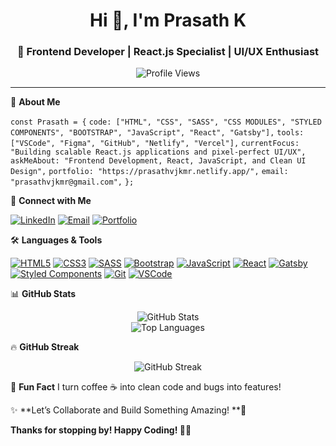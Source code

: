 <h1 align="center">Hi 👋, I'm Prasath K</h1>
<h3 align="center">🚀 Frontend Developer | React.js Specialist | UI/UX Enthusiast</h3>

<p align="center">
   <img src="https://komarev.com/ghpvc/?username=prasathvjkmr&label=Profile%20views&color=blueviolet&style=flat" alt="Profile Views" /> 
</p>

---

🌟 **About Me**

```const Prasath = {```
  ```code: ["HTML", "CSS", "SASS", "CSS MODULES", "STYLED COMPONENTS", "BOOTSTRAP", "JavaScript", "React", "Gatsby"],```
  ```tools: ["VSCode", "Figma", "GitHub", "Netlify", "Vercel"],```
  ```currentFocus: "Building scalable React.js applications and pixel-perfect UI/UX",```
  ```askMeAbout: "Frontend Development, React, JavaScript, and Clean UI Design",```
  ```portfolio: "https://prasathvjkmr.netlify.app/",```
  ```email: "prasathvjkmr@gmail.com",```
```};```

🔗 **Connect with Me**

<p align="left"> <a href="https://linkedin.com/in/prasathvjkmr" target="_blank"><img src="https://img.shields.io/badge/LinkedIn-%230077B5.svg?style=flat&logo=linkedin&logoColor=white" alt="LinkedIn"></a> <a href="mailto:prasathvjkmr@gmail.com"><img src="https://img.shields.io/badge/Email-D14836?style=flat&logo=gmail&logoColor=white" alt="Email"></a> <a href="https://prasathvjkmr.netlify.app/" target="_blank"><img src="https://img.shields.io/badge/Portfolio-000000?style=flat&logo=vercel&logoColor=white" alt="Portfolio"></a> </p>

🛠️ **Languages & Tools**

<p align="left"> <a href="https://developer.mozilla.org/en-US/docs/Learn/HTML" target="_blank"><img src="https://img.shields.io/badge/HTML5-%23E34F26.svg?style=flat&logo=html5&logoColor=white" alt="HTML5"></a> <a href="https://web.dev/learn/css/" target="_blank"><img src="https://img.shields.io/badge/CSS3-%231572B6.svg?style=flat&logo=css3&logoColor=white" alt="CSS3"></a> <a href="https://sass-lang.com/" target="_blank"><img src="https://img.shields.io/badge/Sass-%23CC6699.svg?style=flat&logo=sass&logoColor=white" alt="SASS"></a> <a href="https://getbootstrap.com/" target="_blank"><img src="https://img.shields.io/badge/Bootstrap-%23563D7C.svg?style=flat&logo=bootstrap&logoColor=white" alt="Bootstrap"></a> <a href="https://developer.mozilla.org/en-US/docs/Learn/Javascript" target="_blank"><img src="https://img.shields.io/badge/JavaScript-%23F7DF1E.svg?style=flat&logo=javascript&logoColor=black" alt="JavaScript"></a> <a href="https://reactjs.org/" target="_blank"><img src="https://img.shields.io/badge/React-%2320232A.svg?style=flat&logo=react&logoColor=%2361DAFB" alt="React"></a> <a href="https://www.gatsbyjs.com/" target="_blank"><img src="https://img.shields.io/badge/Gatsby-%23663399.svg?style=flat&logo=gatsby&logoColor=white" alt="Gatsby"></a> <a href="https://styled-components.com/" target="_blank"><img src="https://img.shields.io/badge/Styled%20Components-%23DB7093.svg?style=flat&logo=styled-components&logoColor=white" alt="Styled Components"></a> <a href="https://git-scm.com/" target="_blank"><img src="https://img.shields.io/badge/Git-%23F05033.svg?style=flat&logo=git&logoColor=white" alt="Git"></a> <a href="https://code.visualstudio.com/" target="_blank"><img src="https://img.shields.io/badge/VSCode-%23007ACC.svg?style=flat&logo=visual-studio-code&logoColor=white" alt="VSCode"></a> </p>

📊 **GitHub Stats**

<p align="center"> <img src="https://github-readme-stats.vercel.app/api?username=prasathvjkmr&show_icons=true&theme=radical&count_private=true" alt="GitHub Stats" /> <br /> <img src="https://github-readme-stats.vercel.app/api/top-langs/?username=prasathvjkmr&layout=compact&theme=radical" alt="Top Languages" /> </p>

🔥 **GitHub Streak**

<p align="center"> <img src="https://github-readme-streak-stats.herokuapp.com/?user=prasathvjkmr&theme=radical&hide_border=true" alt="GitHub Streak" /> </p>

🎯 **Fun Fact**
I turn coffee ☕ into clean code and bugs into features!

✨ **Let’s Collaborate and Build Something Amazing! **🚀

**Thanks for stopping by! Happy Coding! 👨‍💻**
